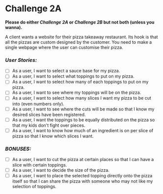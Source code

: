 # **Challenge 2A**

**Please do either _Challenge 2A_ or _Challenge 2B_ but not both (unless you wanna).**

A client wants a website for their pizza takeaway restaurant. Its hook is that all the pizzas are custom designed by the customer.
You need to make a single webpage where the user can customise their pizza.

### **_User Stories:_**
- [ ] As a user, I want to select a sauce base for my pizza.
- [ ] As a user, I want to select what toppings to put on my pizza.
- [ ] As a user, I want to select how many of each toppings to put on my pizza.
- [ ] As a user, I want to see where my toppings will be on the pizza.
- [ ] As a user, I want to select how many slices I want my pizza to be cut into (even numbers only).
- [ ] As a user, I want to see where the cuts will be made so that I know my desired slices have been registered.
- [ ] As a user, I want the toppings to be equally distributed on the pizza so that my kids don't fight over pieces.
- [ ] As a user, I want to know how much of an ingredient is on per slice of pizza so that I know which slices I want.

### **_BONUSES:_**
- [ ] As a user, I want to cut the pizza at certain places so that I can have a slice with certain toppings.
- [ ] As a user, I want to decide the size of the pizza.
- [ ] As a user, I want to place the selected topping directly onto the pizza itself so that I can share the pizza with someone who may not like my selection of toppings.
